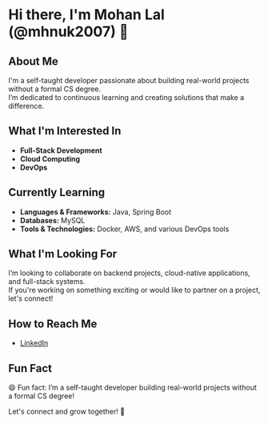 # Hi there, I'm Mohan Lal (@mhnuk2007) 👋

## About Me
I'm a self-taught developer passionate about building real-world projects without a formal CS degree.  
I’m dedicated to continuous learning and creating solutions that make a difference.

## What I'm Interested In
- **Full-Stack Development**
- **Cloud Computing**
- **DevOps**

## Currently Learning
- **Languages & Frameworks:** Java, Spring Boot
- **Databases:** MySQL
- **Tools & Technologies:** Docker, AWS, and various DevOps tools

## What I'm Looking For
I’m looking to collaborate on backend projects, cloud-native applications, and full-stack systems.  
If you're working on something exciting or would like to partner on a project, let's connect!

## How to Reach Me
- [LinkedIn](https://www.linkedin.com/in/mohan-lal-b79790126/)

## Fun Fact
😄 Fun fact: I’m a self-taught developer building real-world projects without a formal CS degree!

Let's connect and grow together! 🚀

